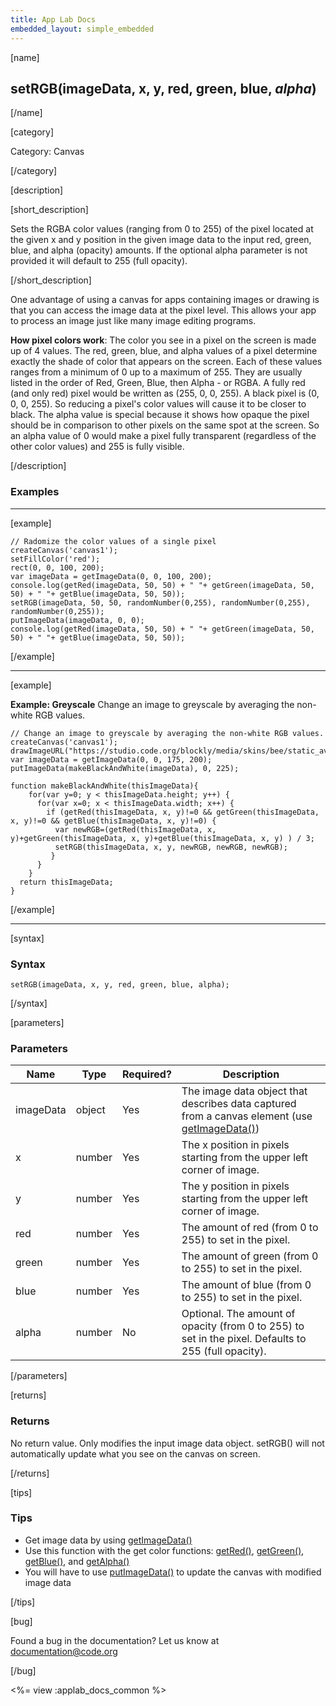 ```yaml
---
title: App Lab Docs
embedded_layout: simple_embedded
---
```


[name]

## setRGB(imageData, x, y, red, green, blue, *alpha*)

[/name]

[category]

Category: Canvas

[/category]

[description]

[short_description]

Sets the RGBA color values (ranging from 0 to 255) of the pixel located at the given x and y position in the given image data to the input red, green, blue, and alpha (opacity) amounts. If the optional alpha parameter is not provided it will default to 255 (full opacity).

[/short_description]

One advantage of using a canvas for apps containing images or drawing is that you can access the image data at the pixel level. This allows your app to process an image just like many image editing programs.

**How pixel colors work**: The color you see in a pixel on the screen is made up of 4 values. The red, green, blue, and alpha values of a pixel determine exactly the shade of color that appears on the screen. Each of these values ranges from a minimum of 0 up to a maximum of 255. They are usually listed in the order of Red, Green, Blue, then Alpha - or RGBA. A fully red (and only red) pixel would be written as (255, 0, 0, 255). A black pixel is (0, 0, 0, 255). So reducing a pixel's color values will cause it to be closer to black. The alpha value is special because it shows how opaque the pixel should be in comparison to other pixels on the same spot at the screen. So an alpha value of 0 would make a pixel fully transparent (regardless of the other color values) and 255 is fully visible.

[/description]

### Examples

____________________________________________________

[example]

```
// Radomize the color values of a single pixel
createCanvas('canvas1');
setFillColor('red');
rect(0, 0, 100, 200);
var imageData = getImageData(0, 0, 100, 200);
console.log(getRed(imageData, 50, 50) + " "+ getGreen(imageData, 50, 50) + " "+ getBlue(imageData, 50, 50));
setRGB(imageData, 50, 50, randomNumber(0,255), randomNumber(0,255), randomNumber(0,255));
putImageData(imageData, 0, 0);
console.log(getRed(imageData, 50, 50) + " "+ getGreen(imageData, 50, 50) + " "+ getBlue(imageData, 50, 50));
```

[/example]

____________________________________________________

[example]

**Example: Greyscale** Change an image to greyscale by averaging the non-white RGB values.

```
// Change an image to greyscale by averaging the non-white RGB values.
createCanvas('canvas1');
drawImageURL("https://studio.code.org/blockly/media/skins/bee/static_avatar.png");
var imageData = getImageData(0, 0, 175, 200);
putImageData(makeBlackAndWhite(imageData), 0, 225);

function makeBlackAndWhite(thisImageData){
    for(var y=0; y < thisImageData.height; y++) {
      for(var x=0; x < thisImageData.width; x++) {
        if (getRed(thisImageData, x, y)!=0 && getGreen(thisImageData, x, y)!=0 && getBlue(thisImageData, x, y)!=0) {
          var newRGB=(getRed(thisImageData, x, y)+getGreen(thisImageData, x, y)+getBlue(thisImageData, x, y) ) / 3;
          setRGB(thisImageData, x, y, newRGB, newRGB, newRGB);
         }
      }
    }
  return thisImageData;
}
```

[/example]

____________________________________________________

[syntax]

### Syntax

```
setRGB(imageData, x, y, red, green, blue, alpha);
```

[/syntax]

[parameters]

### Parameters

| Name  | Type | Required? | Description |
|-----------------|------|-----------|-------------|
| imageData | object | Yes | The image data object that describes data captured from a canvas element (use [getImageData()](/applab/docs/getImageData))    |
| x | number | Yes | The x position in pixels starting from the upper left corner of image.  |
| y | number | Yes | The y position in pixels starting from the upper left corner of image.  |
| red | number | Yes | The amount of red (from 0 to 255) to set in the pixel.  |
| green | number | Yes | The amount of green (from 0 to 255) to set in the pixel.  |
| blue | number | Yes | The amount of blue (from 0 to 255) to set in the pixel.  |
| alpha | number | No | Optional. The amount of opacity (from 0 to 255) to set in the pixel. Defaults to 255 (full opacity).  |

[/parameters]

[returns]

### Returns
No return value. Only modifies the input image data object. setRGB() will not automatically update what you see on the canvas on screen.

[/returns]

[tips]

### Tips
- Get image data by using [getImageData()](/applab/docs/getImageData)
- Use this function with the get color functions: [getRed()](/applab/docs/getRed), [getGreen()](/applab/docs/getGreen), [getBlue()](/applab/docs/getBlue), and [getAlpha()](/applab/docs/getAlpha)
- You will have to use [putImageData()](/applab/docs/putImageData) to update the canvas with modified image data

[/tips]

[bug]

Found a bug in the documentation? Let us know at documentation@code.org

[/bug]

<%= view :applab_docs_common %>
